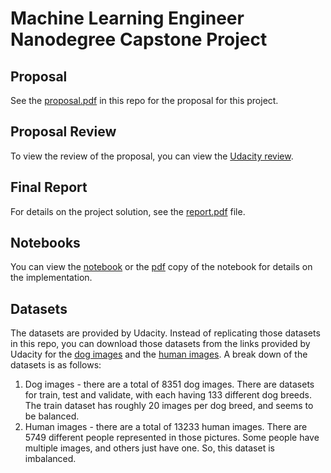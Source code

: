 # Machine Learning Engineer Nanodegree Capstone Project

## Proposal
See the [proposal.pdf](https://github.com/bschwarz/udacity-machine-learning-capstone/blob/master/proposal.pdf) in this repo for the proposal for this project.

## Proposal Review
To view the review of the proposal, you can view the [Udacity review](https://review.udacity.com/#!/reviews/2647482).
## Final Report
For details on the project solution, see the [report.pdf](https://github.com/bschwarz/udacity-machine-learning-capstone/blob/master/report.pdf) file.

## Notebooks
You can view the [notebook](https://github.com/bschwarz/udacity-machine-learning-capstone/blob/master/dog_app.ipynb) or the [pdf](https://github.com/bschwarz/udacity-machine-learning-capstone/blob/master/dog_app.pdf) copy of the notebook for details on the implementation.

## Datasets
The datasets are provided by Udacity. Instead of replicating those datasets in this repo, you can download those datasets from the links provided by Udacity for the [dog images](https://s3-us-west-1.amazonaws.com/udacity-aind/dog-project/dogImages.zip) and the [human images](http://vis-www.cs.umass.edu/lfw/lfw.tgz). A break down of the datasets is as follows:
1) Dog images - there are a total of 8351 dog images. There are datasets for train, test and validate, with each having 133 different dog breeds. The train dataset has roughly 20 images per dog breed, and seems to be balanced.
2) Human images - there are a total of 13233 human images. There are 5749 different people represented in those pictures. Some people have multiple images, and others just have one. So, this dataset is imbalanced.
